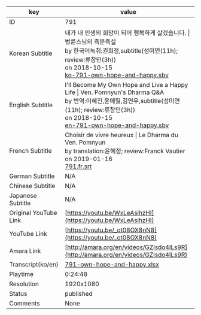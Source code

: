 |  key  |  value  |
|-------|---------|
| ID            | 791 |
| Korean Subtitle | 내가 내 인생의 희망이 되어 행복하게 살겠습니다. \| 법륜스님의 즉문즉설<br>by 한국어녹취:권희정,subtitle(성미연(11h); review:류창민(3h))<br>on 2018-10-15<br>[ko-791-own-hope-and-happy.sbv](https://github.com/jungtosociety/dharma-qna/raw/master/sub/791/ko-791-own-hope-and-happy.sbv)<br>|
| English Subtitle | I'll Become My Own Hope and Live a Happy Life \| Ven. Pomnyun's Dharma Q&A<br>by 번역:이혜진,윤메릴,김연우,subtitle(성미연(11h); review:류창민(3h))<br>on 2018-10-15<br>[en-791-own-hope-and-happy.sbv](https://github.com/jungtosociety/dharma-qna/raw/master/sub/791/en-791-own-hope-and-happy.sbv)<br>|
| French Subtitle | Choisir de vivre heureux \| Le Dharma du Ven. Pomnyun<br>by translation:윤혜정; review:Franck Vautier<br>on 2019-01-16<br>[791.fr.srt](https://github.com/jungtosociety/dharma-qna/raw/master/sub/791/791.fr.srt)<br>|
| German Subtitle | N/A |
| Chinese Subtitle | N/A |
| Japanese Subtitle | N/A |
| Original YouTube Link  | [https://youtu.be/WxLeAsihzHI](https://youtu.be/WxLeAsihzHI) |
| YouTube Link  | [https://youtu.be/_ot08OX8nN8](https://youtu.be/_ot08OX8nN8) |
| Amara Link    | [http://amara.org/en/videos/GZIsdo4ILs9R](http://amara.org/en/videos/GZIsdo4ILs9R) |
| Transcript(ko/en) | [791-own-hope-and-happy.xlsx](https://github.com/jungtosociety/dharma-qna/raw/master/sub/791/791-own-hope-and-happy.xlsx) |
| Playtime | 0:24:48 |
| Resolution | 1920x1080|
| Status | published |
| Comments | None |

